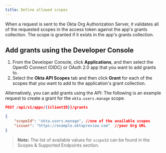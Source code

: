 ```yaml
---
title: Define allowed scopes
---
```

When a request is sent to the Okta Org Authorization Server, it validates all of the requested scopes in the access token against the app's grants collection. The scope is granted if it exists in the app's grants collection.

## Add grants using the Developer Console
1. From the Developer Console, click **Applications**, and then select the OpenID Connect (OIDC) or OAuth 2.0 app that you want to add grants to.
2. Select the **Okta API Scopes** tab and then click **Grant** for each of the scopes that you want to add to the application's grant collection. 

Alternatively, you can add grants using the API:
The following is an example request to create a grant for the `okta.users.manage` scope.

```json
POST /api/v1/apps/{{clientID}}/grants

{
    "scopeId": "okta.users.manage", //one of the available scopes
    "issuer": "https://example.oktapreview.com"  //your Org URL
}
```
> **Note:** The list of available values for `scopeId` can be found in the <GuideLink link="../scopes">Scopes & Supported Endpoints</GuideLink> section.

<NextSectionLink/>
